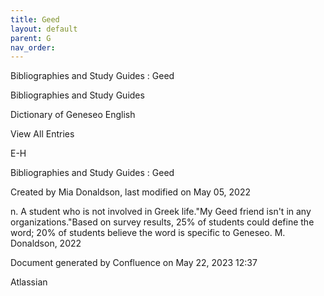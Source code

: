 ```yaml
---
title: Geed
layout: default
parent: G
nav_order:
---
```


Bibliographies and Study Guides : Geed

Bibliographies and Study Guides

Dictionary of Geneseo English

View All Entries

E-H

Bibliographies and Study Guides : Geed

Created by  Mia Donaldson, last modified on May 05, 2022

n. A student who is not involved in Greek life.&quot;My Geed friend isn't in any organizations.&quot;Based on survey results, 25% of students could define the word; 20% of students believe the word is specific to Geneseo. M. Donaldson, 2022

Document generated by Confluence on May 22, 2023 12:37

Atlassian
